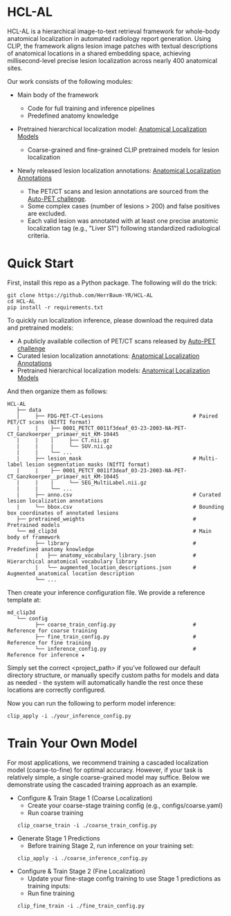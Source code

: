 # HCL-AL
HCL-AL is a hierarchical image-to-text retrieval framework for whole-body anatomical localization in automated radiology report generation. Using CLIP, the framework aligns lesion image patches with textual descriptions of anatomical locations in a shared embedding space, achieving millisecond-level precise lesion localization across nearly 400 anatomical sites.

<!-- ![Workflow of HCL-AL](docs/workflow.jpg) -->

Our work consists of the following modules:
- Main body of the framework
   - Code for full training and inference pipelines
   - Predefined anatomy knowledge

- Pretrained hierarchical localization model: [Anatomical Localization Models](https://github.com/HerrBaum-YR/HCL-AL/releases/tag/v1.0.0-weights)
   - Coarse-grained and fine-grained CLIP pretrained models for lesion localization

- Newly released lesion localization annotations: [Anatomical Localization Annotations](https://github.com/HerrBaum-YR/HCL-AL/releases/tag/v1.0.0-annotations)
   - The PET/CT scans and lesion annotations are sourced from the [Auto-PET challenge](https://autopet.grand-challenge.org/).
   - Some complex cases (number of lesions > 200) and false positives are excluded.
   - Each valid lesion was annotated with at least one precise anatomic localization tag (e.g., "Liver S1") following standardized radiological criteria.


# Quick Start
First, install this repo as a Python package. The following will do the trick:
```
git clone https://github.com/HerrBaum-YR/HCL-AL
cd HCL-AL
pip install -r requirements.txt
```

To quickly run localization inference, please download the required data and pretrained models:
- A publicly available collection of PET/CT scans released by [Auto-PET challenge](https://autopet.grand-challenge.org/)
- Curated lesion localization annotations: [Anatomical Localization Annotations](https://github.com/HerrBaum-YR/HCL-AL/releases/tag/v1.0.0-annotations)
- Pretrained hierarchical localization models: [Anatomical Localization Models](https://github.com/HerrBaum-YR/HCL-AL/releases/tag/v1.0.0-weights)

And then organize them as follows:
```
HCL-AL
   ├── data
   │     ├── FDG-PET-CT-Lesions                             # Paired PET/CT scans (NIfTI format)                                     
   |     |    ├── 0001_PETCT_0011f3deaf_03-23-2003-NA-PET-CT_Ganzkoerper__primaer_mit_KM-10445
   |     |    |     ├── CT.nii.gz
   |     |    |     └── SUV.nii.gz
   |     |    └── ...
   |     ├── lesion_mask                                    # Multi-label lesion segmentation masks (NIfTI format)  
   |     |    ├── 0001_PETCT_0011f3deaf_03-23-2003-NA-PET-CT_Ganzkoerper__primaer_mit_KM-10445
   |     |    |     └── SEG_MultiLabel.nii.gz
   |     |    └── ...
   |     ├── anno.csv                                       # Curated lesion localization annotations
   |     └── bbox.csv                                       # Bounding box coordinates of annotated lesions
   ├── pretrained_weights                                   # Pretrained models
   └── md_clip3d                                            # Main body of framework
         ├── library                                        # Predefined anatomy knowledge                                        
         |   ├── anatomy_vocabulary_library.json            # Hierarchical anatomical vocabulary library
         |   └── augmented_location_descriptions.json       # Augmented anatomical location description
         └── ...
```

Then create your inference configuration file. We provide a reference template at:
```
md_clip3d
   └── config                                          
         ├── coarse_train_config.py                         # Reference for coarse training
         ├── fine_train_config.py                           # Reference for fine training
         └── inference_config.py                            # Reference for inference ★
```
Simply set the correct <project_path> if you've followed our default directory structure, or manually specify custom paths for models and data as needed - the system will automatically handle the rest once these locations are correctly configured.

Now you can run the following to perform model inference:
```
clip_apply -i ./your_inference_config.py
```

# Train Your Own Model
For most applications, we recommend training a cascaded localization model (coarse-to-fine) for optimal accuracy. However, if your task is relatively simple, a single coarse-grained model may suffice.
Below we demonstrate using the cascaded training approach as an example.

- Configure & Train Stage 1 (Coarse Localization)
   - Create your coarse-stage training config (e.g., configs/coarse.yaml)
   - Run coarse training
   ```
   clip_coarse_train -i ./coarse_train_config.py
   ```
- Generate Stage 1 Predictions
   - Before training Stage 2, run inference on your training set:
   ```
   clip_apply -i ./coarse_inference_config.py
   ```
- Configure & Train Stage 2 (Fine Localization)
   - Update your fine-stage config training to use Stage 1 predictions as training inputs:
   - Run fine training
   ```
   clip_fine_train -i ./fine_train_config.py
   ```